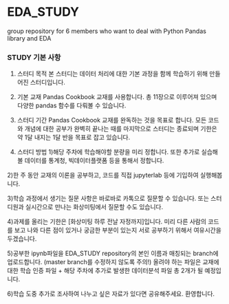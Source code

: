 # EDA_STUDY
group repository for 6 members who want to deal with Python Pandas library and EDA

### STUDY 기본 사항
1. 스터디 목적 
본 스터디는 데이터 처리에 대한 기본 과정을 함께 학습하기 위해 만들어진 스터디입니다.

2. 기본 교재 
Pandas Cookbook 교재를 사용합니다. 
총 11장으로 이루어져 있으며 다양한 pandas 함수를 다뤄볼 수 있습니다.

3. 스터디 기간
Pandas Cookbook 교재를 완독하는 것을 목표로 합니다. 
모든 코드와 개념에 대한 공부가 완벽히 끝나는 때를 마지막으로 스터디는 종료되며 기한은 약 1달 내지는 1달 반을 목표로 잡고 있습니다.

4. 스터디 방법 
1)해당 주차에 학습해야할 분량을 미리 정합니다.
또한 추가로 실습해 볼 데이터를 통계청, 빅데이터플랫폼 등을 통해서 정합니다.

2)한 주 동안 교재의 이론을 공부하고, 코드를 직접 jupyterlab 등에 기입하여 실행해봅니다. 

3)학습 과정에서 생기는 질문 사항은 바로바로 카톡으로 질문할 수 있습니다. 
또는 스터디원과 실시간으로 만나는 화상미팅에서 질문할 수도 있습니다. 

4)과제를 올리는 기한은 [화상미팅 하루 전날 자정까지]입니다. 
미리 다른 사람의 코드를 보고 나와 다른 점이 있거나 궁금한 부분이 있는지 서로 공부하기 위해서 여유시간을 두겠습니다. 

5)공부한 ipynb파일을 EDA_STUDY repository의 본인 이름과 매칭되는 branch에 업로드합니다. (master branch를 수정하지 않도록 주의!) 
올려야 하는 파일은 교재에 대한 학습 인증 파일 + 해당 주차에 추가로 발생한 데이터분석 파일
총 2개가 될 예정입니다. 

6)학습 도중 추가로 조사하여 나누고 싶은 자료가 있다면 공유해주세요. 환영합니다.
